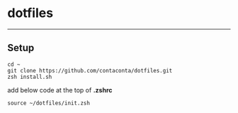 # dotfiles
---

## Setup
```
cd ~  
git clone https://github.com/contaconta/dotfiles.git  
zsh install.sh
```

add below code at the top of **.zshrc**

```
source ~/dotfiles/init.zsh
```
